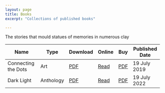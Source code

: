 ```yaml
---
layout: page
title: Books
excerpt: "Collections of published books"

---
```



The stories that mould statues of memories in numerous clay

| Name                | Type      | Download                                                      | Online                                               | Buy                                              | Published Date |
|---------------------|-----------|---------------------------------------------------------------|------------------------------------------------------|--------------------------------------------------|----------------|
| Connecting the Dots | Art       | [PDF](https://gaganyatri.com/assets/pdf/ctd_vol_1.PDF)        | [Read](https://slabstech.com/connectingthedots.com/) | [PDF](https://buy.stripe.com/dR66sb8Ig0hId2M9AE) | 19 July 2019   |
| Dark Light          | Anthology | [PDF](https://gaganyatri.com/assets/pdf/dark_light_vol_1.PDF) | [Read](https://gaganyatri.com/dark_light)            | [PDF](https://buy.stripe.com/dR66sb8Ig0hId2M9AE) | 19 July 2022   |


<!--
| Expedition          | Poem      | [PDF](https://gaganyatri.com/assets/pdf/exp56_vol_1.PDF)      | [Link]({{ site.baseurl }}{% link _posts/books/publish/2019-03-20-exp56.md %}) | [Ebook](https://amzn.to/3N5JcmY) / [Paperback](https://amzn.to/3QulUtH) / [HardCover](https://www.amazon.com/exp56-Thoughts-56m-sachin-shetty/dp/B0B3V9P2H2/ref=sr_1_4?qid=1655737080&refinements=p_27%3Asachin+shetty&s=books&sr=1-4&text=sachin+shetty) | 7 Jun 2019     |
| Why                 | Novel      | [PDF](https://gaganyatri.com/assets/pdf/why_vol_1.PDF)    | [Link]({{ site.baseurl }}{% link _posts/books/publish/2019-03-20-why.md %})    | [Ebook](https://amzn.to/2PUILxX) / [Paperback](https://amzn.to/2LFWb2F)                                                                                                                                 | 22 Dec 2018    |
| Travels             | Travelogue | [PDF](https://gaganyatri.com/assets/pdf/travel_vol_1.PDF) | [Link]({{ site.baseurl }}{% link _posts/books/publish/2019-03-29-travel.md %}) | [Ebook](https://amzn.to/312nYzJ)/ [Paperback](https://amzn.to/2LxhymF)                                                                                                                                  | 7 Jun 2019     |
-->
